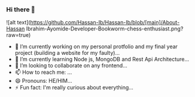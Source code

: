 ### Hi there 👋

<!--
**Hassan-Ib/Hassan-Ib** is a ✨ _special_ ✨ repository because its `README.md` (this file) appears on your GitHub profile.
-->

![alt text](https://github.com/Hassan-Ib/Hassan-Ib/blob/[main]/About-Hassan Ibrahim-Ayomide-Developer-Bookworm-chess-enthusiast.png?raw=true)

- 🔭 I’m currently working on my personal protfolio and my final year project (building a website for my faulty)...
- 🌱 I’m currently learning Node js, MongoDB and Rest Api Architecture...
- 👯 I’m looking to collaborate on any frontend...
  <!-- - 🤔 I’m looking for help with ... -->
  <!-- - 💬 Ask me about .. -->
- 📫 How to reach me: ...
- 😄 Pronouns: HE/HIM...
- ⚡ Fun fact: I'm really curious about everything...
